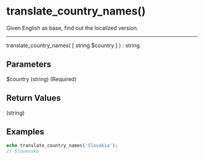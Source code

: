 # translate_country_names()

Given English as base, find out the localized version.

---

translate_country_names( [ string $country ] ) : string

## Parameters

$country (string) (Required)

## Return Values

(string)

## Examples

```php
echo translate_country_names('Slovakia');
// Slovensko
```
